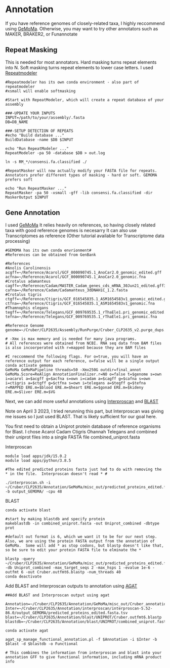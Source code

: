 # Annotation
If you have reference genomes of closely-related taxa, I highly reccommend using [GeMoMa](http://www.jstacs.de/index.php/GeMoMa). Otherwise, you may want to try other annotators such as MAKER, BRAKER2, or Funannotate
## Repeat Masking
This is needed for most annotators. Hard masking turns repeat elements into N. Soft masking turns repeat elements to lower case letters.
I used [Repeatmodeler](https://www.repeatmasker.org/)
```
#Repeatmodeler has its own conda environment - also part of repeatmodeler
#xsmall will enable softmasking 

#Start with RepeatModeler, which will create a repeat database of your assembly

###-UPDATE YOUR INPUTS
INPUT=/path/to/your/assembly/.fasta
DB=DB_NAME

###-SETUP DETECTION OF REPEATS
#echo "Build database ..."
BuildDatabase -name $DB $INPUT

echo "Run RepeatModeler ..."
RepeatModeler -pa 50 -database $DB > out.log

ln -s RM_*/consensi.fa.classified ./

#RepeatMasker will now actually modify your FASTA file for repeats. Annotators prefer different types of masking - hard or soft. GEMOMA prefers soft

echo "Run RepeatMasker ..."
RepeatMasker -pa 50 -xsmall -gff -lib consensi.fa.classified -dir MaskerOutput $INPUT

```
## Gene Annotation
I used [GeMoMa](http://www.jstacs.de/index.php/GeMoMa)
It relies heavily on references, so having closely related taxa with good reference genomes is necesarry
It can also use Transcriptomes as reference (Other tutorial available for Transcriptome data processing)
```
#GEMOMA has its own conda envrionment#
#References can be obtained from GenBank

#References
#Anolis Carolinensis
acgff=~/Reference/Acarol/GCF_000090745.1_AnoCar2.0_genomic_edited.gff
acfna=~/Reference/Acarol/GCF_000090745.1_AnoCar2.0_genomic.fna
#Crotalus adamanteus
cagff=~/Reference/Cadam/MASTER_Cadam_genes_cds_mRNA_30Jun21_edited.gff3
cafna=~/Reference/Cadam/Cadamanteus_3dDNAHiC_1.2.fasta
#Crotalus tigris
ctgff=~/Reference/Ctigris/GCF_016545835.1_ASM1654583v1_genomic_edited.gff
ctfna=~/Reference/Ctigris/GCF_016545835.1_ASM1654583v1_genomic.fna
#Thamnophis elegans
tegff=~/Reference/Telegans/GCF_009769535.1_rThaEle1.pri_genomic_edited.gff
tefna=~/Reference/Telegans/GCF_009769535.1_rThaEle1.pri_genomic.fna

#Reference Genome
genome=~/Cruber/CLP2635/Assembly/RunPurge/Cruber_CLP2635_v2.purge_dups.asm.fasta

# -Xmx is max memory and is needed for many java programs. 
# All references were obtained from NCBI. RNA seq data from BAM files is also incoorperated with r=mapped because they are BAM files

#I reccommend the following flags. For o=true, you will have an reference output for each reference, o=false will be a single output
conda activate gemoma
GeMoMa GeMoMaPipeline threads=50 -Xmx250G outdir=final_annot GeMoMa.Score=ReAlign AnnotationFinalizer.r=NO o=false t=$genome s=own i=acarol a=$acgff g=$acfna s=own i=cadam a=$cagff g=$cafna s=own i=ctigris a=$ctgff g=$ctfna s=own i=telegans a=$tegff g=$tefna r=MAPPED ERE.m=$blood ERE.m=$heart ERE.m=$gonad ERE.m=$kideny ERE.m=$liver ERE.m=$VG
```
Next, we can add more useful annotations using [Interproscan](https://www.ebi.ac.uk/interpro/search/sequence/) and [BLAST](https://blast.ncbi.nlm.nih.gov/Blast.cgi?CMD=Web&PAGE_TYPE=BlastDocs&DOC_TYPE=Download)

Note on April 3 2023, I tried rerunning this part, but Interproscan was giving me issues so I just used BLAST. That is likely sufficient for our goal here. 

You first need to obtain a Uniprot protein database of reference organisms for Blast. I chose Acarol Cadam Ctigris Ohannah Telegans and combined their uniprot files into a single FASTA file combined_uniprot.fasta

Interproscan
```
module load apps/jdk/15.0.2
module load apps/python/3.8.5

#The edited predicted proteins fasta just had to do with removing the * in the file.  Interproscan doesn't read * #

./interproscan.sh -i ~/Cruber/CLP2635/Annotation/GeMoMa/misc_out/predicted_proteins_edited.fasta -b output_GEMOMA/ -cpu 48
```
BLAST
```
conda activate blast

#start by making blastdb and specify protein
makeblastdb -in combined_uniprot.fasta -out Uniprot_combined -dbtype prot

#default out format is 6, which we want it to be for our next step. Also, we are using the protein FASTA output from the annotation of GeMoMa.  Some will add * as stop codons, but blastp doesn't like that, so be sure to edit your protein FASTA file to elminate the *

blastp -query ~/Cruber/CLP2635/Annotation/GeMoMa/misc_out/predicted_proteins_edited.fasta -db Uniprot_combined -max_target_seqs 2 -max_hsps 1 -evalue 1e-6 -outfmt 6 -out Cruber.outfmt6.blastp -num_threads 40
conda deactivate
```
Add BLAST and Interproscan outputs to annotation using [AGAT](https://github.com/NBISweden/AGAT)

```
##Add BLAST and Interproscan output using agat

Annotation=~/Cruber/CLP2635/Annotation/GeMoMa/misc_out/Cruber_annotation_GeMoMa.gff
Inter=~/Cruber/CLP2635/Annotation/interproscan/interproscan-5.52-86.0/output_GEMOMA/predicted_proteins_edited.fasta.tsv
blast=~/Cruber/CLP2635/Annotation/blast/UNIPROT/Cruber.outfmt6.blastp
blastdb=~/Cruber/CLP2635/Annotation/blast/UNIPROT/combined_uniprot.fasta

conda activate agat

agat_sp_manage_functional_annotation.pl -f $Annotation -i $Inter -b $blast -d $blastdb -o Functional

# This combines the information from interproscan and blast into your annotation GFF to give functional information, including mRNA product info
```
